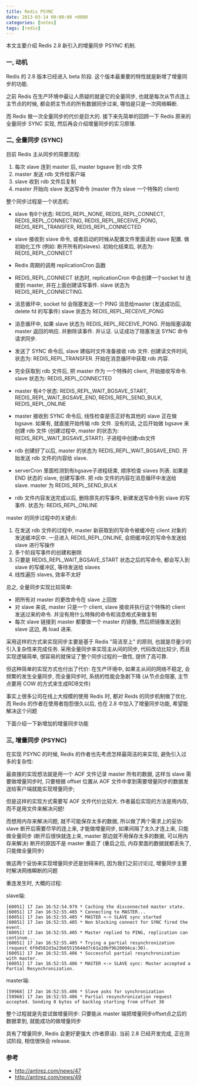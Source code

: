 ```yaml
---
title: Redis PSYNC
date: 2013-03-14 00:00:00 +0800
categories: [notes]
tags: [redis]
---
```


本文主要介绍 Redis 2.8 新引入的增量同步 PSYNC 机制.

### 一, 动机

Redis 的 2.8 版本已经进入 beta 阶段. 这个版本最重要的特性就是新增了增量同步的功能.

之前 Redis 在生产环境中最让人质疑的就是它的全量同步, 也就是每次从节点连上主节点的时候, 都会把主节点的所有数据同步过来, 哪怕是只是一次网络瞬断.

而 Redis 做一次全量同步的代价是巨大的. 接下来先简单的回顾一下 Redis 原来的全量同步 SYNC 实现, 然后再会介绍增量同步的实习原理.

### 二, 全量同步 (SYNC)

目前 Redis 主从同步的简要流程:

1. 每次 slave 连到 master 后, master bgsave 到 rdb 文件
2. master 发送 rdb 文件给客户端
3. slave 收到 rdb 文件后复制
4. master 开始向 slave 发送写命令 (master 作为 slave 一个特殊的 client)

整个同步过程是一个状态机:

* slave 有6个状态: REDIS_REPL_NONE, REDIS_REPL_CONNECT, REDIS_REPL_CONNECTING, REDIS_REPL_RECEIVE_PONG, REDIS_REPL_TRANSFER, REDIS_REPL_CONNECTED
* slave 接收到 slave 命令, 或者启动的时候从配置文件里面读到 slave 配置. 做初始化工作 (例如: 断开所有的slaves). 初始化结束后, 状态为: REDIS_REPL_CONNECT
* Redis 周期的调用 replicationCron 函数
* REDIS_REPL_CONNECT 状态时, replicationCron 中会创建一个socket fd 连接到 master, 并在上面创建读写事件. slave 状态为  REDIS_REPL_CONNECTING.
* 消息循环中, socket fd 会阻塞发送一个 PING 消息给master (发送成功后, delete fd 的写事件) slave 状态为 REDIS_REPL_RECEIVE_PONG
* 消息循环中, 如果 slave 状态为 REDIS_REPL_RECEIVE_PONG. 开始阻塞读取 master 返回的响应. 并删除读事件. 并认证. 认证成功了阻塞发送 SYNC 命令请求同步.
* 发送了 SYNC 命令后, slave 建临时文件准备接收 rdb 文件. 创建读文件时间, 状态为: REDIS_REPL_TRANSFER. 开始在消息循环中获取 rdb 内容.
* 完全获取到 rdb 文件后, 把 master 作为 一个特殊的 client, 开始接收写命令. slave 状态为: REDIS_REPL_CONNECTED

* master 有4个状态: REDIS_REPL_WAIT_BGSAVE_START, REDIS_REPL_WAIT_BGSAVE_END, REDIS_REPL_SEND_BULK, REDIS_REPL_ONLINE
* master 接收到 SYNC 命令后, 线性检查是否正好有其他的 slave 正在做 bgsave. 如果有, 就直接开始传输 rdb 文件. 没有的话, 之后开始做 bgsave 来创建 rdb 文件 (创建过程中, master 的状态为: REDIS_REPL_WAIT_BGSAVE_START).  子进程中创建rdb文件
* rdb 创建好了以后, master 的状态为 REDIS_REPL_WAIT_BGSAVE_END. 开始发送 rdb 文件的内容给 slave.
* serverCron 里面检测到有bgsave子进程结束, 顺序检查 slaves 列表. 如果是 END 状态的 slave, 创建写事件. 把 rdb 文件的内容在消息循环中发送给 slave. master 为 REDIS_REPL_SEND_BULK
* rdb 文件内容发送完成以后, 删除原先的写事件, 新建发送写命令到 slave 的写事件. 状态为: REDIS_REPL_ONLINE

master 的同步过程中的关键点:

1. 在发送 rdb 文件的过程中, master 新获取到的写命令被缓冲在 client 对象的发送缓冲区中. 一旦进入 REDIS_REPL_ONLINE, 会把缓冲区的写命令发送给 slave 进行写操作
2. 多个阶段写事件的创建和删除
3. 只要是 REDIS_REPL_WAIT_BGSAVE_START 状态之后的写命令, 都会写入到 slave 的写缓冲区, 等待发送给 slaves
4. 线性遍历 slaves, 效率不太好

总之, 全量同步实现比较简单:

* 把所有对 master 的更改命令在 slave 上回放
* 对 slave 来说, master 只是一个 client, slave 接收并执行这个特殊的 client 发送过来的命令. 并没有用什么特殊的命令和消息格式来做复制
* 每次 slave 链接到 master 都要做一个 master 的镜像, 然后把镜像发送到 slave 这边, 再 load 进来.

采用这样的方式来实现同步主要是基于 Redis "简洁至上" 的原则, 也就是尽量少的引入复杂性来完成任务.
采用全量同步来实现主从间的同步, 代码改动比较少, 而且实现逻辑简单, 很容易的就保证了整个同步过程的一致性, 提供了高可靠.

但这种简单的实现方式也付出了代价: 在生产环境中, 如果主从间的网络不稳定, 会频繁的发生全量同步, 而全量同步时, 系统的性能会急剧下降 (从节点会阻塞, 主节点要用 COW 的方式来生成RDB文件)

事实上很多公司在线上大规模的使用 Redis 时, 都对 Reids 的同步机制做了优化. 而 Redis 的作者在使用者抱怨很久以后, 也在 2.8 中加入了增量同步功能, 希望能解决这个问题

下面介绍一下新增加的增量同步功能

### 三, 增量同步 (PSYNC)

在实现 PSYNC 的时候, Redis 的作者也先考虑怎样最简洁的来实现, 避免引入过多的复杂性:

最直接的实现想法就是用一个 AOF 文件记录 master 所有的数据, 这样当 slave 需要做增量同步时, 只要根据 offset 位置从 AOF 文件中拿到需要增量同步的数据发送给客户端就能实现增量同步;

但是这样的实现方式需要写 AOF 文件代价比较大. 作者最后实现的方法是用内存, 而不是用文件来解决问题!

而想用内存来解决问题, 就不可能保存太多的数据, 所以做了两个需求上的妥协:
slave 断开后需要尽早的连上来, 才能做增量同步, 如果间隔了太久才连上来, 只能做全量同步 (断开后很快就连上来, master 那边就不用保存太多的数据, 可以用内存来解决)
断开的原因不是 master 重启了 (重启之后, 内存里面的数据就都丢失了, 只能做全量同步)

做这两个妥协来实现增量同步还是划得来的, 因为我们之前讨论过, 增量同步主要时解决网络瞬断的问题

重连发生时, 大概的过程:

slave端:

```text
[60051] 17 Jan 16:52:54.979 * Caching the disconnected master state.
[60051] 17 Jan 16:52:55.405 * Connecting to MASTER...
[60051] 17 Jan 16:52:55.405 * MASTER <-> SLAVE sync started
[60051] 17 Jan 16:52:55.405 * Non blocking connect for SYNC fired the event.
[60051] 17 Jan 16:52:55.405 * Master replied to PING, replication can continue...
[60051] 17 Jan 16:52:55.405 * Trying a partial resynchronization (request 6f0d582d3a23b65515644d7c61a10bf9b28094ca:30).
[60051] 17 Jan 16:52:55.406 * Successful partial resynchronization with master.
[60051] 17 Jan 16:52:55.406 * MASTER <-> SLAVE sync: Master accepted a Partial Resynchronization.
```

master端:

```text
[59968] 17 Jan 16:52:55.406 * Slave asks for synchronization
[59968] 17 Jan 16:52:55.406 * Partial resynchronization request accepted. Sending 0 bytes of backlog starting from offset 30
```

整个过程就是先尝试做增量同步: 只要能从 master 端把增量同步offset点之后的数据拿到, 就能成功的做增量同步

具有了增量同步, Redis 会更好更强大 (作者原话). 当前 2.8 已经开发完成, 正在测试阶段, 相信很快会 release.

### 参考

* <http://antirez.com/news/47>
* <http://antirez.com/news/49>
